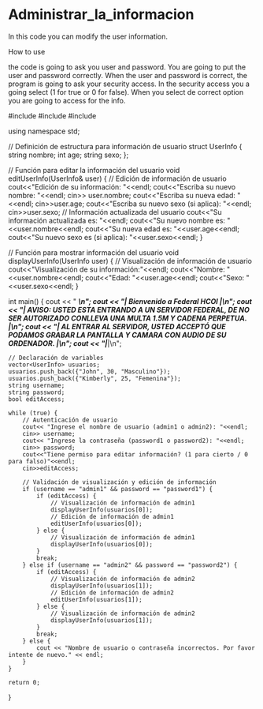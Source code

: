 # Administrar_la_informacion

In this code you can modify the user information.

How to use 

the code is going to ask you user and password.
You are going to put the user and password correctly.
When the user and password is correct, the program is going to ask your security access.
In the security access you a going select (1 for true or 0 for false).
When you select de correct option you are going to access for the info.

















































#include <iostream>
#include <string>
#include <vector>

using namespace std;

// Definición de estructura para información de usuario
struct UserInfo {
    string nombre;
    int age;
    string sexo;
};

// Función para editar la información del usuario
void editUserInfo(UserInfo& user) {
    // Edición de información de usuario
    cout<<"Edición de su información: "<<endl;
    cout<<"Escriba su nuevo nombre: "<<endl;
    cin>> user.nombre;
    cout<<"Escriba su nueva edad: "<<endl;
    cin>>user.age;
    cout<<"Escriba su nuevo sexo (si aplica): "<<endl;
    cin>>user.sexo;
    // Información actualizada del usuario
    cout<<"Su información actualizada es: "<<endl;
    cout<<"Su nuevo nombre es: "<<user.nombre<<endl;
    cout<<"Su nueva edad es: "<<user.age<<endl;
    cout<<"Su nuevo sexo es (si aplica): "<<user.sexo<<endl;
}

// Función para mostrar información del usuario
void displayUserInfo(UserInfo user) {
    // Visualización de información de usuario
    cout<<"Visualización de su información:"<<endl;
    cout<<"Nombre: "<<user.nombre<<endl;
    cout<<"Edad: "<<user.age<<endl;
    cout<<"Sexo: "<<user.sexo<<endl;
}

int main() {
    cout << " ___________________________________________________________________________________________________________________\n";
    cout << "|                                            Bienvenido a Federal HCOI                                              |\n";
    cout << "| AVISO: USTED ESTA ENTRANDO A UN SERVIDOR FEDERAL, DE NO SER AUTORIZADO CONLLEVA UNA MULTA 1.5M Y CADENA PERPETUA. |\n";
    cout << "|        AL ENTRAR AL SERVIDOR, USTED ACCEPTÓ QUE PODAMOS GRABAR LA PANTALLA Y CAMARA CON AUDIO DE SU ORDENADOR.    |\n";
    cout << "|___________________________________________________________________________________________________________________|\n";
    
    // Declaración de variables
    vector<UserInfo> usuarios;
    usuarios.push_back({"John", 30, "Masculino"});
    usuarios.push_back({"Kimberly", 25, "Femenina"});
    string username;
    string password;
    bool editAccess;
  
    while (true) {
        // Autenticación de usuario
        cout<< "Ingrese el nombre de usuario (admin1 o admin2): "<<endl;
        cin>> username;
        cout<< "Ingrese la contraseña (password1 o password2): "<<endl;
        cin>> password;
        cout<<"Tiene permiso para editar información? (1 para cierto / 0 para falso)"<<endl;
        cin>>editAccess;

        // Validación de visualización y edición de información
        if (username == "admin1" && password == "password1") {
            if (editAccess) {
                // Visualización de información de admin1
                displayUserInfo(usuarios[0]);
                // Edición de información de admin1
                editUserInfo(usuarios[0]);
            } else {
                // Visualización de información de admin1
                displayUserInfo(usuarios[0]);
            }
            break;
        } else if (username == "admin2" && password == "password2") {
            if (editAccess) {
                // Visualización de información de admin2
                displayUserInfo(usuarios[1]);
                // Edición de información de admin2
                editUserInfo(usuarios[1]);
            } else {
                // Visualización de información de admin2
                displayUserInfo(usuarios[1]);
            }
            break;
        } else {
            cout << "Nombre de usuario o contraseña incorrectos. Por favor intente de nuevo." << endl;
        }
    }

    return 0;
}

